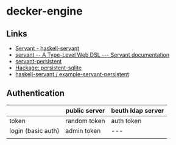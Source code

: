 # decker-engine

## Links

-   [Servant - haskell-servant](https://www.servant.dev)
-   [servant -- A Type-Level Web DSL --- Servant
    documentation](https://docs.servant.dev/en/stable/index.html)
-   [servant-persistent](https://www.parsonsmatt.org/2015/06/07/servant-persistent.html)
-   [Hackage:
    persistent-sqlite](https://hackage.haskell.org/package/persistent-sqlite)
-   [haskell-servant /
    example-servant-persistent](https://github.com/haskell-servant/example-servant-persistent)

## Authentication

|                    | public server | beuth ldap server |
|--------------------|---------------|-------------------|
| token              | random token  | auth token        |
| login (basic auth) | admin token   | ---               |
|                    |               |                   |
